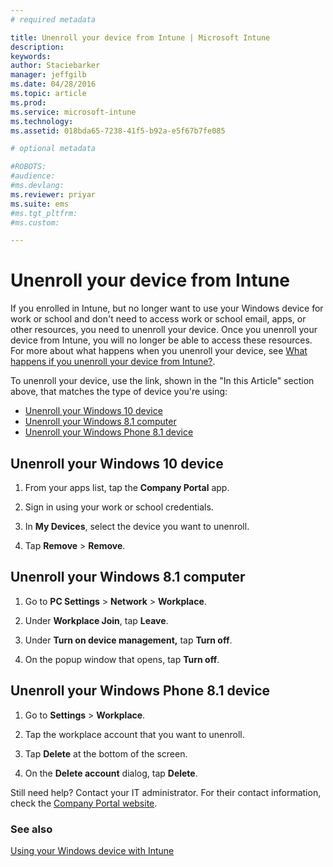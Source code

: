 ```yaml
---
# required metadata

title: Unenroll your device from Intune | Microsoft Intune
description:
keywords:
author: Staciebarker
manager: jeffgilb
ms.date: 04/28/2016
ms.topic: article
ms.prod:
ms.service: microsoft-intune
ms.technology:
ms.assetid: 018bda65-7238-41f5-b92a-e5f67b7fe085

# optional metadata

#ROBOTS:
#audience:
#ms.devlang:
ms.reviewer: priyar
ms.suite: ems
#ms.tgt_pltfrm:
#ms.custom:

---
```



# Unenroll your device from Intune

If you enrolled in Intune, but no longer want to use your Windows device for work or school and don't need to access work or school email, apps, or other resources, you need to unenroll your device. Once you unenroll your device from Intune, you will no longer be able to access these resources. For more about what happens when you unenroll your device, see [What happens if you unenroll your device from Intune?](what-happens-if-you-unenroll-your-device-from-intune-windows.md).

To unenroll your device, use the link, shown in the "In this Article" section above, that matches the type of device you're using:

-	[Unenroll your Windows 10 device](#unenroll-your-windows-10-device)
-	[Unenroll your Windows 8.1 computer](#unenroll-your-windows-8-1-computer)
-	[Unenroll your Windows Phone 8.1 device](#unenroll-your-windows-phone-8-1-device)

## Unenroll your Windows 10 device

1.  From your apps list, tap the **Company Portal** app.

2.  Sign in using your work or school credentials.

3.  In **My Devices**, select the device you want to unenroll.

4.  Tap **Remove** &gt; **Remove**.

## Unenroll your Windows 8.1 computer

1.  Go to **PC Settings** &gt; **Network** &gt; **Workplace**.

2.  Under **Workplace Join**, tap **Leave**.

3.  Under **Turn on device management,** tap **Turn off**.

4.  On the popup window that opens, tap **Turn off**.

## Unenroll your Windows Phone 8.1 device

1.  Go to **Settings** &gt; **Workplace**.

2.  Tap the workplace account that you want to unenroll.

3.  Tap **Delete** at the bottom of the screen.

4.  On the **Delete account** dialog, tap **Delete**.

Still need help? Contact your IT administrator. For their contact information, check the [Company Portal website](http://portal.manage.microsoft.com).

### See also
[Using your Windows device with Intune](using-your-windows-device-with-intune.md)